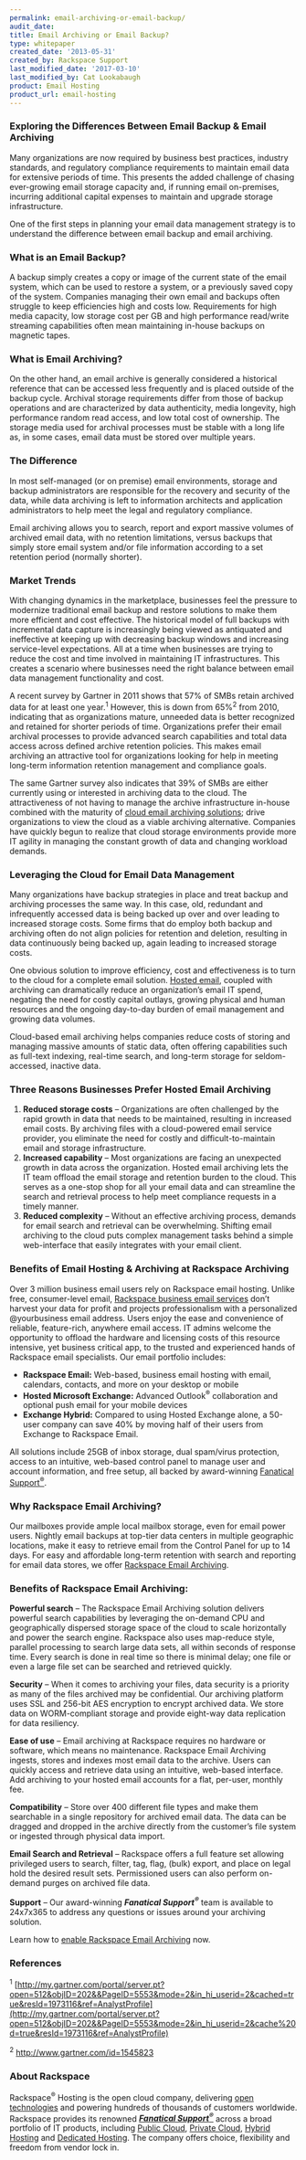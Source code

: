 ```yaml
---
permalink: email-archiving-or-email-backup/
audit_date:
title: Email Archiving or Email Backup?
type: whitepaper
created_date: '2013-05-31'
created_by: Rackspace Support
last_modified_date: '2017-03-10'
last_modified_by: Cat Lookabaugh
product: Email Hosting
product_url: email-hosting
---
```


### Exploring the Differences Between Email Backup & Email Archiving

Many organizations are now required by business best practices, industry
standards, and regulatory compliance requirements to maintain email data
for extensive periods of time. This presents the added challenge of
chasing ever-growing email storage capacity and, if running email
on-premises, incurring additional capital expenses to maintain and
upgrade storage infrastructure.

One of the first steps in planning your email data management strategy
is to understand the difference between email backup and email
archiving.

### What is an Email Backup?

A backup simply creates a copy or image of the current state of the
email system, which can be used to restore a system, or a previously
saved copy of the system. Companies managing their own email and backups
often struggle to keep efficiencies high and costs low. Requirements for
high media capacity, low storage cost per GB and high performance
read/write streaming capabilities often mean maintaining in-house
backups on magnetic tapes.

### What is Email Archiving?

On the other hand, an email archive is generally considered a historical
reference that can be accessed less frequently and is placed outside of
the backup cycle. Archival storage requirements differ from those of
backup operations and are characterized by data authenticity, media
longevity, high performance random read access, and low total cost of
ownership. The storage media used for archival processes must be stable
with a long life as, in some cases, email data must be stored over
multiple years.

### The Difference

In most self-managed (or on premise) email environments, storage and
backup administrators are responsible for the recovery and security of
the data, while data archiving is left to information architects and
application administrators to help meet the legal and regulatory
compliance.

Email archiving allows you to search, report and export massive volumes
of archived email data, with no retention limitations, versus backups
that simply store email system and/or file information according to a
set retention period (normally shorter).

### Market Trends

With changing dynamics in the marketplace, businesses feel the pressure
to modernize traditional email backup and restore solutions to make them
more efficient and cost effective. The historical model of full backups
with incremental data capture is increasingly being viewed as antiquated
and ineffective at keeping up with decreasing backup windows and
increasing service-level expectations. All at a time when businesses are
trying to reduce the cost and time involved in maintaining IT
infrastructures. This creates a scenario where businesses need the right
balance between email data management functionality and cost.

A recent survey by Gartner in 2011 shows that 57% of SMBs retain
archived data for at least one year.<sup>1</sup> However, this is down from
65%<sup>2</sup> from 2010, indicating that as organizations mature, unneeded
data is better recognized and retained for shorter periods of time.
Organizations prefer their email archival processes to provide advanced
search capabilities and total data access across defined archive
retention policies. This makes email archiving an attractive tool for
organizations looking for help in meeting long-term information
retention management and compliance goals.

The same Gartner survey also indicates that 39% of SMBs are either
currently using or interested in archiving data to the cloud. The
attractiveness of not having to manage the archive infrastructure
in-house combined with the maturity of [cloud email archiving
solutions](http://www.rackspace.com/email-hosting/archiving-backup/);
drive organizations to view the cloud as a viable archiving alternative.
Companies have quickly begun to realize that cloud storage environments
provide more IT agility in managing the constant growth of data and
changing workload demands.

### Leveraging the Cloud for Email Data Management

Many organizations have backup strategies in place and treat backup and
archiving processes the same way. In this case, old, redundant and
infrequently accessed data is being backed up over and over leading to
increased storage costs. Some firms that do employ both backup and
archiving often do not align policies for retention and deletion,
resulting in data continuously being backed up, again leading to
increased storage costs.

One obvious solution to improve efficiency, cost and effectiveness is to
turn to the cloud for a complete email solution. [Hosted
email](http://www.rackspace.com/email-hosting/), coupled with archiving
can dramatically reduce an organization’s email IT spend, negating the
need for costly capital outlays, growing physical and human resources
and the ongoing day-to-day burden of email management and growing data
volumes.

Cloud-based email archiving helps companies reduce costs of storing and
managing massive amounts of static data, often offering capabilities
such as full-text indexing, real-time search, and long-term storage for
seldom-accessed, inactive data.

### Three Reasons Businesses Prefer Hosted Email Archiving

1.  **Reduced storage costs** – Organizations are often challenged by the rapid
growth in data that needs to be maintained, resulting in increased email costs.
By archiving files with a cloud-powered email service provider, you eliminate
the need for costly and difficult-to-maintain email and storage infrastructure.
2.  **Increased capability** – Most organizations are facing an unexpected
growth in data across the organization. Hosted email archiving lets the IT team
offload the email storage and retention burden to the cloud. This serves as a
one-stop shop for all your email data and can streamline the search and retrieval
process to help meet compliance requests in a timely manner.
3.  **Reduced complexity** – Without an effective archiving process, demands for
email search and retrieval can be overwhelming. Shifting email archiving to the
cloud puts complex management tasks behind a simple web-interface that easily
integrates with your email client.

### Benefits of Email Hosting & Archiving at Rackspace Archiving

Over 3 million business email users rely on Rackspace email hosting.
Unlike free, consumer-level email, [Rackspace business email
services](http://www.rackspace.com/email-hosting/) don’t harvest your
data for profit and projects professionalism with a personalized
@yourbusiness email address. Users enjoy the ease and convenience of
reliable, feature-rich, anywhere email access. IT admins welcome the
opportunity to offload the hardware and licensing costs of this resource
intensive, yet business critical app, to the trusted and experienced
hands of Rackspace email specialists. Our email portfolio includes:

-   **Rackspace Email:** Web-based, business email hosting with email,
calendars, contacts, and more on your desktop or mobile
-   **Hosted Microsoft Exchange:** Advanced Outlook<sup>&reg;</sup>
collaboration and optional push email for your mobile devices
-   **Exchange Hybrid:** Compared to using Hosted Exchange alone, a 50-user
company can save 40% by moving half of their users from Exchange to Rackspace
Email.

All solutions include 25GB of inbox storage, dual spam/virus protection,
access to an intuitive, web-based control panel to manage user and
account information, and free setup, all backed by award-winning
[Fanatical Support<sup>&reg;</sup>](http://www.rackspace.com/whyrackspace/support/).

### Why Rackspace Email Archiving?

Our mailboxes provide ample local mailbox storage, even for email power
users. Nightly email backups at top-tier data centers in multiple
geographic locations, make it easy to retrieve email from the Control
Panel for up to 14 days. For easy and affordable long-term retention
with search and reporting for email data stores, we offer [Rackspace
Email Archiving](http://www.rackspace.com/email-hosting/archiving-backup/).

### Benefits of Rackspace Email Archiving:

**Powerful search** – The Rackspace Email Archiving solution delivers
powerful search capabilities by leveraging the on-demand CPU and
geographically dispersed storage space of the cloud to scale
horizontally and power the search engine. Rackspace also uses map-reduce
style, parallel processing to search large data sets, all within seconds
of response time. Every search is done in real time so there is minimal
delay; one file or even a large file set can be searched and retrieved
quickly.

**Security** – When it comes to archiving your files, data security is a
priority as many of the files archived may be confidential. Our
archiving platform uses SSL and 256-bit AES encryption to encrypt
archived data. We store data on WORM-compliant storage and provide
eight-way data replication for data resiliency.

**Ease of use** – Email archiving at Rackspace requires no hardware or
software, which means no maintenance. Rackspace Email Archiving ingests,
stores and indexes most email data to the archive. Users can quickly
access and retrieve data using an intuitive, web-based interface. Add
archiving to your hosted email accounts for a flat, per-user, monthly
fee.

**Compatibility** – Store over 400 different file types and make them
searchable in a single repository for archived email data. The data can
be dragged and dropped in the archive directly from the customer’s file
system or ingested through physical data import.

**Email Search and Retrieval** – Rackspace offers a full feature set
allowing privileged users to search, filter, tag, flag, (bulk) export,
and place on legal hold the desired result sets. Permissioned users can
also perform on-demand purges on archived file data.

**Support** – Our award-winning ***Fanatical Support<sup>&reg;</sup>*** team is
available to 24x7x365 to address any questions or issues around your archiving
solution.

Learn how to [enable Rackspace Email Archiving](/how-to/enable-email-archiving) now.

### References

<sup>1</sup> [http://my.gartner.com/portal/server.pt?open=512&objID=202&&PageID=5553&mode=2&in_hi_userid=2&cached=true&resId=1973116&ref=AnalystProfile](http://my.gartner.com/portal/server.pt?open=512&objID=202&&PageID=5553&mode=2&in_hi_userid=2&cache%20d=true&resId=1973116&ref=AnalystProfile)

<sup>2</sup> <http://www.gartner.com/id=1545823>

### About Rackspace

Rackspace<sup>&reg;</sup> Hosting is the open cloud company, delivering
[open technologies](http://www.rackspace.com/open-cloud/) and powering
hundreds of thousands of customers worldwide. Rackspace provides its
renowned [***Fanatical
Support<sup>&reg;</sup>***](http://www.rackspace.com/whyrackspace/support/) across
a broad portfolio of IT products, including [Public
Cloud](http://www.rackspace.com/cloud/), [Private
Cloud](http://www.rackspace.com/cloud/private/), [Hybrid
Hosting](http://www.rackspace.com/cloud/hybrid/) and [Dedicated
Hosting](http://www.rackspace.com/managed_hosting/dedicated_servers/).
The company offers choice, flexibility and freedom from vendor lock in.
